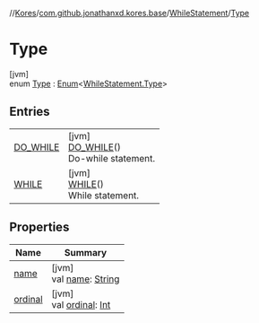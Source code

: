 //[Kores](../../../../index.md)/[com.github.jonathanxd.kores.base](../../index.md)/[WhileStatement](../index.md)/[Type](index.md)

# Type

[jvm]\
enum [Type](index.md) : [Enum](https://kotlinlang.org/api/latest/jvm/stdlib/kotlin/-enum/index.html)<[WhileStatement.Type](index.md)>

## Entries

| | |
|---|---|
| [DO_WHILE](-d-o_-w-h-i-l-e/index.md) | [jvm]<br>[DO_WHILE](-d-o_-w-h-i-l-e/index.md)()<br>Do-while statement. |
| [WHILE](-w-h-i-l-e/index.md) | [jvm]<br>[WHILE](-w-h-i-l-e/index.md)()<br>While statement. |

## Properties

| Name | Summary |
|---|---|
| [name](index.md#-1309797844%2FProperties%2F-1216412040) | [jvm]<br>val [name](index.md#-1309797844%2FProperties%2F-1216412040): [String](https://kotlinlang.org/api/latest/jvm/stdlib/kotlin/-string/index.html) |
| [ordinal](index.md#-935357038%2FProperties%2F-1216412040) | [jvm]<br>val [ordinal](index.md#-935357038%2FProperties%2F-1216412040): [Int](https://kotlinlang.org/api/latest/jvm/stdlib/kotlin/-int/index.html) |
